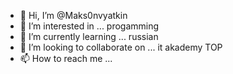 - 👋 Hi, I’m @Maks0nvyatkin
- 👀 I’m interested in ... progamming
- 🌱 I’m currently learning ... russian
- 💞️ I’m looking to collaborate on ... it akademy TOP
- 📫 How to reach me ...

<!---
Maks0nvyatkin/Maks0nvyatkin is a ✨ special ✨ repository because its `README.md` (this file) appears on your GitHub profile.
You can click the Preview link to take a look at your changes.
--->

